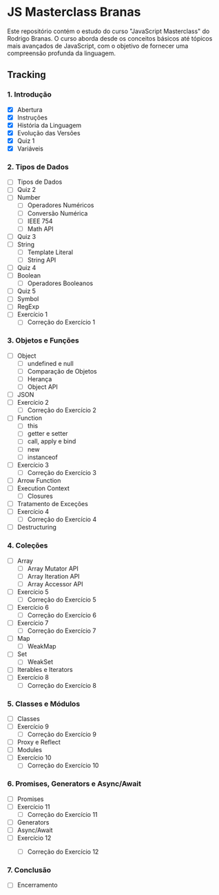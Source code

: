 # JS Masterclass Branas

Este repositório contém o estudo do curso "JavaScript Masterclass" do Rodrigo Branas. O curso aborda desde os conceitos básicos até tópicos mais avançados de JavaScript, com o objetivo de fornecer uma compreensão profunda da linguagem.

## Tracking

### 1. Introdução
- [x] Abertura
- [x] Instruções
- [x] História da Linguagem
- [x] Evolução das Versões
- [x] Quiz 1
- [x] Variáveis

### 2. Tipos de Dados
- [ ] Tipos de Dados
- [ ] Quiz 2
- [ ] Number
    - [ ] Operadores Numéricos
    - [ ] Conversão Numérica
    - [ ] IEEE 754
    - [ ] Math API
- [ ] Quiz 3
- [ ] String
    - [ ] Template Literal
    - [ ] String API
- [ ] Quiz 4
- [ ] Boolean
    - [ ] Operadores Booleanos
- [ ] Quiz 5
- [ ] Symbol
- [ ] RegExp
- [ ] Exercício 1
    - [ ] Correção do Exercício 1

### 3. Objetos e Funções
- [ ] Object
    - [ ] undefined e null
    - [ ] Comparação de Objetos
    - [ ] Herança
    - [ ] Object API
- [ ] JSON
- [ ] Exercício 2
    - [ ] Correção do Exercício 2
- [ ] Function
    - [ ] this
    - [ ] getter e setter
    - [ ] call, apply e bind
    - [ ] new
    - [ ] instanceof
- [ ] Exercício 3
    - [ ] Correção do Exercício 3
- [ ] Arrow Function
- [ ] Execution Context
    - [ ] Closures
- [ ] Tratamento de Exceções
- [ ] Exercício 4
    - [ ] Correção do Exercício 4
- [ ] Destructuring

### 4. Coleções
- [ ] Array
    - [ ] Array Mutator API
    - [ ] Array Iteration API
    - [ ] Array Accessor API
- [ ] Exercício 5
    - [ ] Correção do Exercício 5
- [ ] Exercício 6
    - [ ] Correção do Exercício 6
- [ ] Exercício 7
    - [ ] Correção do Exercício 7
- [ ] Map
    - [ ] WeakMap
- [ ] Set
    - [ ] WeakSet
- [ ] Iterables e Iterators
- [ ] Exercício 8
    - [ ] Correção do Exercício 8

### 5. Classes e Módulos
- [ ] Classes
- [ ] Exercício 9
    - [ ] Correção do Exercício 9
- [ ] Proxy e Reflect
- [ ] Modules
- [ ] Exercício 10
    - [ ] Correção do Exercício 10

### 6. Promises, Generators e Async/Await
- [ ] Promises
- [ ] Exercício 11
    - [ ] Correção do Exercício 11
- [ ] Generators
- [ ] Async/Await
- [ ] Exercício 12
    - [ ] Correção do Exercício 12


### 7. Conclusão
- [ ] Encerramento
